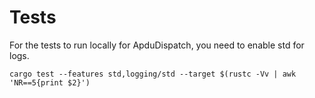 # Tests

For the tests to run locally for ApduDispatch, you need to enable std for logs.

```
cargo test --features std,logging/std --target $(rustc -Vv | awk 'NR==5{print $2}')
```
